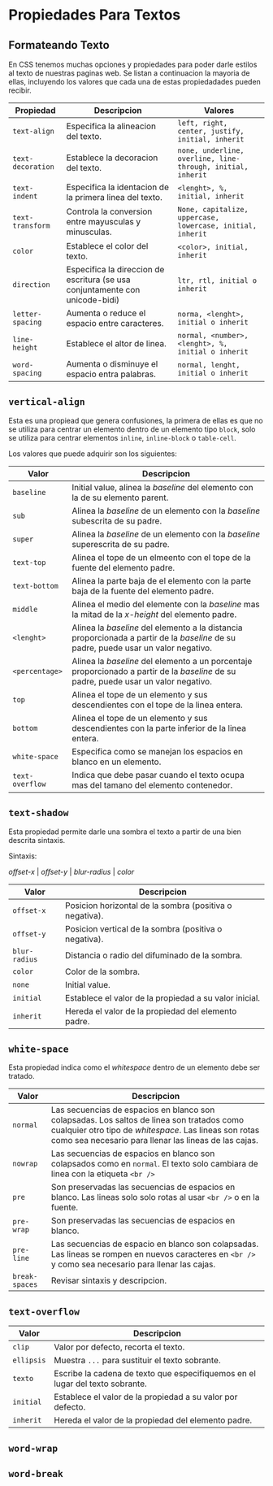 # Propiedades Para Textos

## Formateando Texto 

En CSS tenemos muchas opciones y propiedades para poder darle estilos al texto de nuestras paginas web. Se listan a continuacion la mayoria de ellas, incluyendo los valores que cada una de estas propiedadades pueden recibir. 

| Propiedad | Descripcion | Valores |
|-----------|-------------|---------|
| `text-align` | Especifica la alineacion del texto. | `left, right, center, justify, initial, inherit` |
| `text-decoration` | Establece la decoracion del texto. | `none, underline, overline, line-through, initial, inherit` |
| `text-indent` | Especifica la identacion de la primera linea del texto. | `<lenght>, %, initial, inherit` |
| `text-transform` | Controla la conversion entre mayusculas y minusculas. | `None, capitalize, uppercase, lowercase, initial, inherit` |
| `color` | Establece el color del texto. | `<color>, initial, inherit` |
| `direction` | Especifica la direccion de escritura (se usa conjuntamente con unicode-bidi) | `ltr, rtl, initial o inherit` |
| `letter-spacing` | Aumenta o reduce el espacio entre caracteres. | `norma, <lenght>, initial o inherit` |
| `line-height` | Establece el altor de linea. | `normal, <number>, <lenght>, %, initial o inherit` |
| `word-spacing` | Aumenta o disminuye el espacio entra palabras. | `normal, lenght, initial o inherit` |


## `vertical-align`

Esta es una propiead que genera confusiones, la primera de ellas es que no se utiliza para centrar un elemento dentro de un elemento tipo `block`, solo se utiliza para centrar elementos `inline`, `inline-block` o `table-cell`.

Los valores que puede adquirir son los siguientes: 

| Valor | Descripcion |
|-----------|-------------|
| `baseline` | Initial value, alinea la *baseline* del elemento con la de su elemento parent. |
| `sub` | Alinea la *baseline* de un elemento con la *baseline* subescrita de su padre. |
| `super` | Alinea la *baseline* de un elemento con la *baseline* superescrita de su padre. |
| `text-top` | Alinea el tope de un elmeento con el tope de la fuente del elemento padre. |
| `text-bottom` | Alinea la parte baja de el elemento con la parte baja de la fuente del elemento padre. |
| `middle` | Alinea el medio del elemente con la *baseline* mas la mitad de la *x-height* del elemento padre. |
| `<lenght>` | Alinea la *baseline* del elemento a la distancia proporcionada a partir de la *baseline* de su padre, puede usar un valor negativo. |
| `<percentage>` | Alinea la *baseline* del elemento a un porcentaje proporcionado a partir de la *baseline* de su padre, puede usar un valor negativo. |
| `top` | Alinea el tope de un elemento y sus descendientes con el tope de la linea entera. |
| `bottom` | Alinea el tope de un elemento y sus descendientes con la parte inferior de la linea entera. |
| `white-space` | Especifica como se manejan los espacios en blanco en un elemento. |
| `text-overflow` | Indica que debe pasar cuando el texto ocupa mas del tamano del elemento contenedor. |

## `text-shadow`

Esta propiedad permite darle una sombra el texto a partir de una bien descrita sintaxis. 

Sintaxis: 

*offset-x* | *offset-y* | *blur-radius* | *color*

| Valor | Descripcion |
|-----------|-------------|
| `offset-x` | Posicion horizontal de la sombra (positiva o negativa). |
| `offset-y` | Posicion vertical de la sombra (positiva o negativa). |
| `blur-radius` | Distancia o radio del difuminado de la sombra. |
| `color` | Color de la sombra. |
| `none` |  Initial value. |
| `initial` | Establece el valor de la propiedad a su valor inicial. |
| `inherit` | Hereda el valor de la propiedad del elemento padre. |

## `white-space`

Esta propiedad indica como el *whitespace* dentro de un elemento debe ser tratado. 

| Valor | Descripcion |
|-----------|-------------|
| `normal` | Las secuencias de espacios en blanco son colapsadas. Los saltos de linea son tratados como cualquier otro tipo de *whitespace*. Las lineas son rotas como sea necesario para llenar las lineas de las cajas. |
| `nowrap` | Las secuencias de espacios en blanco son colapsados como en `normal`. El texto solo cambiara de linea con la etiqueta `<br />` |
| `pre` | Son preservadas las secuencias de espacios en blanco. Las lineas solo solo rotas al usar `<br />` o en la fuente. | 
| `pre-wrap` | Son preservadas las secuencias de espacios en blanco. | 
| `pre-line` | Las secuencias de espacio en blanco son colapsadas. Las lineas se rompen en nuevos caracteres en `<br />` y como sea necesario para llenar las cajas.| 
| `break-spaces` | Revisar sintaxis y descripcion. | 

## `text-overflow`

| Valor | Descripcion |
|-----------|-------------|
| `clip` | Valor por defecto, recorta el texto. |
| `ellipsis` | Muestra `...` para sustituir el texto sobrante. |
| `texto` | Escribe la cadena de texto que especifiquemos en el lugar del texto sobrante. |
| `initial` | Establece el valor de la propiedad a su valor por defecto. |
| `inherit` | Hereda el valor de la propiedad del elemento padre. |

##  `word-wrap`

## `word-break`